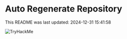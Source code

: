 # Auto Regenerate Repository

This README was last updated: 2024-12-31 15:41:58

 ![TryHackMe](https://tryhackme.com/badge/533634)